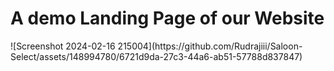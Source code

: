 <h1>A demo Landing Page of our Website</h1>
![Screenshot 2024-02-16 215004](https://github.com/Rudrajiii/Saloon-Select/assets/148994780/6721d9da-27c3-44a6-ab51-57788d837847)
